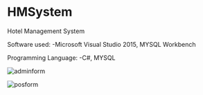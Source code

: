 # HMSystem
Hotel Management System 

Software used: 
-Microsoft Visual Studio 2015, MYSQL Workbench

Programming Language:
-C#, MYSQL

![adminform](https://user-images.githubusercontent.com/43822785/46924501-ff5fca00-d057-11e8-8cb1-36e908fd8fac.jpg)

![posform](https://user-images.githubusercontent.com/43822785/46924536-6aa99c00-d058-11e8-823b-afdea25c724b.jpg)
